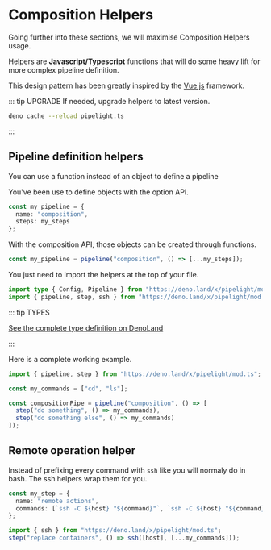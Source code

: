 # Composition Helpers <Badge type="warning" text="beta" />

Going further into these sections, we will maximise Composition Helpers usage.

Helpers are **Javascript/Typescript** functions that will do some heavy lift for more complex pipeline definition.

This design pattern has been greatly inspired by the [Vue.js](https://vuejs.org/) framework.

::: tip UPGRADE
If needed, upgrade helpers to latest version.

```sh
deno cache --reload pipelight.ts
```

:::

## Pipeline definition helpers

You can use a function instead of an object to define a pipeline

You've been use to define objects with the option API.

```ts
const my_pipeline = {
  name: "composition",
  steps: my_steps
};
```

With the composition API, those objects can be created through functions.

```ts
const my_pipeline = pipeline("composition", () => [...my_steps]);
```

You just need to import the helpers at the top of your file.

```ts
import type { Config, Pipeline } from "https://deno.land/x/pipelight/mod.ts";
import { pipeline, step, ssh } from "https://deno.land/x/pipelight/mod.ts";
```

::: tip TYPES

[See the complete type definition on DenoLand](https://deno.land/x/pipelight/mod.ts)

:::

Here is a complete working example.

```ts
import { pipeline, step } from "https://deno.land/x/pipelight/mod.ts";

const my_commands = ["cd", "ls"];

const compositionPipe = pipeline("composition", () => [
  step("do something", () => my_commands),
  step("do something else", () => my_commands)
]);
```

## Remote operation helper

Instead of prefixing every command with `ssh` like you will normaly do
in bash. The ssh helpers wrap them for you.

```ts
const my_step = {
  name: "remote actions",
  commands: [`ssh -C ${host} "${command}"`, `ssh -C ${host} "${command}"`]
};
```

```ts
import { ssh } from "https://deno.land/x/pipelight/mod.ts";
step("replace containers", () => ssh([host], [...my_commands]));
```
